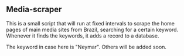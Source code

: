 ## Media-scraper

This is a small script that will run at fixed intervals to scrape the home pages of main media sites from Brazil, searching for a certain keyword. Whenever it finds the keywords, it adds a record to a database.

The keyword in case here is "Neymar". Others will be added soon.